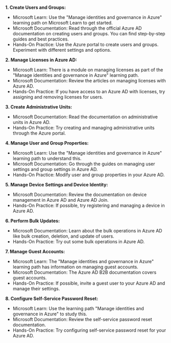 **1. Create Users and Groups:**

- Microsoft Learn: Use the "Manage identities and governance in Azure" learning path on Microsoft Learn to get started.
- Microsoft Documentation: Read through the official Azure AD documentation on creating users and groups. You can find step-by-step guides and best practices.
- Hands-On Practice: Use the Azure portal to create users and groups. Experiment with different settings and options.

**2. Manage Licenses in Azure AD:**

- Microsoft Learn: There is a module on managing licenses as part of the "Manage identities and governance in Azure" learning path.
- Microsoft Documentation: Review the articles on managing licenses with Azure AD.
- Hands-On Practice: If you have access to an Azure AD with licenses, try assigning and removing licenses for users.

**3. Create Administrative Units:**

- Microsoft Documentation: Read the documentation on administrative units in Azure AD.
- Hands-On Practice: Try creating and managing administrative units through the Azure portal.

**4. Manage User and Group Properties:**

- Microsoft Learn: Use the "Manage identities and governance in Azure" learning path to understand this.
- Microsoft Documentation: Go through the guides on managing user settings and group settings in Azure AD.
- Hands-On Practice: Modify user and group properties in your Azure AD.

**5. Manage Device Settings and Device Identity:**

- Microsoft Documentation: Review the documentation on device management in Azure AD and Azure AD Join.
- Hands-On Practice: If possible, try registering and managing a device in Azure AD.

**6. Perform Bulk Updates:**

- Microsoft Documentation: Learn about the bulk operations in Azure AD like bulk creation, deletion, and update of users.
- Hands-On Practice: Try out some bulk operations in Azure AD.

**7. Manage Guest Accounts:**

- Microsoft Learn: The "Manage identities and governance in Azure" learning path has information on managing guest accounts.
- Microsoft Documentation: The Azure AD B2B documentation covers guest accounts.
- Hands-On Practice: If possible, invite a guest user to your Azure AD and manage their settings.

**8. Configure Self-Service Password Reset:**

- Microsoft Learn: Use the learning path "Manage identities and governance in Azure" to study this.
- Microsoft Documentation: Review the self-service password reset documentation.
- Hands-On Practice: Try configuring self-service password reset for your Azure AD.